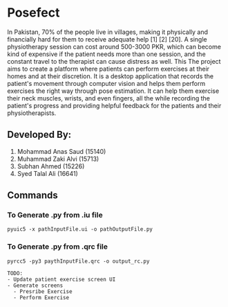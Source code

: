 # Posefect
In Pakistan, 70% of the people live in villages, making it physically and financially hard
for them to receive adequate help [1] [2] [20]. A single physiotherapy session can cost around
500-3000 PKR, which can become kind of expensive if the patient needs more than one
session, and the constant travel to the therapist can cause distress as well. This
The project aims to create a platform where patients can perform exercises at their homes
and at their discretion. It is a desktop application that records the patient's movement through
computer vision and helps them perform exercises the right way through pose estimation. It
can help them exercise their neck muscles, wrists, and even fingers, all the while recording
the patient's progress and providing helpful feedback for the patients and their
physiotherapists.


Developed By:
---
1. Mohammad Anas Saud (15140)
2. Muhammad Zaki Alvi (15713)
3. Subhan Ahmed (15226)
4. Syed Talal Ali (16641)

## Commands
### To Generate .py from .iu file
`pyuic5 -x pathInputFile.ui -o pathOutputFile.py`
### To Generate .py from .qrc file 
`pyrcc5 -py3 paythInputFile.qrc -o output_rc.py`

```
TODO: 
- Update patient exercise screen UI
- Generate screens
  - Presribe Exercise
  - Perform Exercise
```
